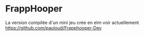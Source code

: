 # FrappHooper
La version compilée d'un mini jeu crée en elm 
voir actuellement https://github.com/pauloud/Frapphooper-Dev
